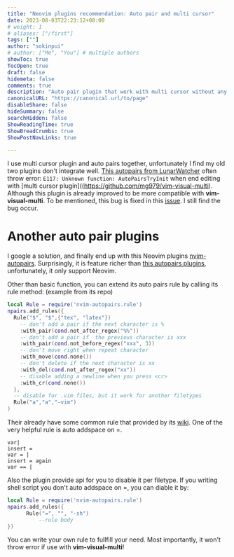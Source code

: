 ```yaml
---
title: "Neovim plugins recommendation: Auto pair and multi cursor"
date: 2023-08-03T22:23:12+08:00
# weight: 1
# aliases: ["/first"]
tags: [""]
author: "sokinpui"
# author: ["Me", "You"] # multiple authors
showToc: true
TocOpen: true
draft: false
hidemeta: false
comments: true
description: "Auto pair plugin that work with multi cursor without any issue."
canonicalURL: "https://canonical.url/to/page"
disableShare: false
hideSummary: false
searchHidden: false
ShowReadingTime: true
ShowBreadCrumbs: true
ShowPostNavLinks: true

---
```


I use multi cursor plugin and auto pairs together, unfortunately I find my old two plugins don't integrate well. [This autopairs from LunarWatcher](https://github.com/LunarWatcher/auto-pairs) often throw error: `E117: Unknown function: AutoPairsTryInit` when end editing with [multi cursor plugin]((https://github.com/mg979/vim-visual-multi). Although this plugin is already improved to be more compatible with **vim-visual-multi**. To be mentioned, this bug is fixed in this [issue](https://github.com/LunarWatcher/auto-pairs/issues/12#issue-780680284). I still find the bug occur.

# Another auto pair plugins
I google a solution, and finally end up with this Neovim plugins [nvim-autopairs](https://github.com/windwp/nvim-autopairs). Surprisingly, it is feature richer than [this autopairs plugins](https://github.com/LunarWatcher/auto-pairs), unfortunately, it only support Neovim.

Other than basic function, you can extend its auto pairs rule by calling its rule method: (example from its repo)
```lua
local Rule = require('nvim-autopairs.rule')
npairs.add_rules({
  Rule("$", "$",{"tex", "latex"})
    -- don't add a pair if the next character is %
    :with_pair(cond.not_after_regex("%%"))
    -- don't add a pair if  the previous character is xxx
    :with_pair(cond.not_before_regex("xxx", 3))
    -- don't move right when repeat character
    :with_move(cond.none())
    -- don't delete if the next character is xx
    :with_del(cond.not_after_regex("xx"))
    -- disable adding a newline when you press <cr>
    :with_cr(cond.none())
  },
  -- disable for .vim files, but it work for another filetypes
  Rule("a","a","-vim")
)
```

Their already have some common rule that provided by its [wiki](https://github.com/windwp/nvim-autopairs/wiki/Custom-rules). One of the very helpful rule is auto addspace on =.
```
var| 
insert =
var = |
insert = again
var == |
```

Also the plugin provide api for you to disable it per filetype. If you writing shell script you don't auto addspace on =, you can diable it by:
```lua
local Rule = require('nvim-autopairs.rule')
npairs.add_rules({
      Rule("=", "", "-sh")
          --rule body
})

```

You can write your own rule to fullfill your need. Most importantly, it won't throw error if use with **vim-visual-multi**!
